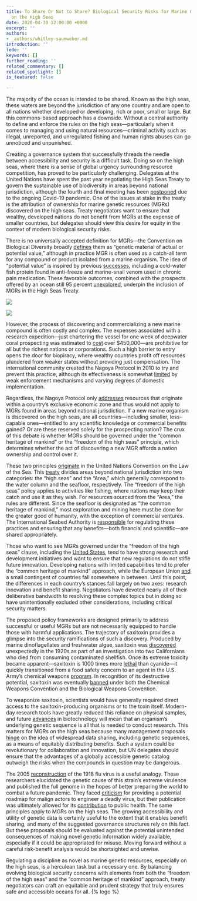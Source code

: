 ```yaml
---
title: To Share Or Not to Share? Biological Security Risks for Marine Genetic Resources
  on the High Seas
date: 2020-04-30 12:00:00 +0000
excerpt: ''
authors:
- _authors/whitley-saumweber.md
introduction: ''
lede: ''
keywords: []
further_reading: ''
related_commentary: []
related_spotlight: []
is_featured: false

---
```


The majority of the ocean is intended to be shared. Known as the high seas, these waters are beyond the jurisdiction of any one country and are open to all nations whether developed or developing, rich or poor, small or large. But this commons-based approach has a downside. Without a central authority to define and enforce the rules on the high seas—particularly when it comes to managing and using natural resources—criminal activity such as illegal, unreported, and unregulated fishing and human rights abuses can go unnoticed and unpunished.

Creating a governance system that successfully threads the needle between accessibility and security is a difficult task. Doing so on the high seas, where there is a sense of global urgency surrounding resource competition, has proved to be particularly challenging. Delegates at the United Nations have spent the past year negotiating the High Seas Treaty to govern the sustainable use of biodiversity in areas beyond national jurisdiction, although the fourth and final meeting has been [postponed](https://www.un.org/bbnj/) due to the ongoing Covid-19 pandemic. One of the issues at stake in the treaty is the attribution of ownership for marine genetic resources (MGRs) discovered on the high seas. Treaty negotiators want to ensure that wealthy, developed nations do not benefit from MGRs at the expense of smaller countries, but delegates should view this desire for equity in the context of modern biological security risks.

There is no universally accepted definition for MGRs—the Convention on Biological Diversity broadly [defines](https://www.ncbi.nlm.nih.gov/pmc/articles/PMC5990308/pdf/aar5237.pdf) them as “genetic material of actual or potential value,” although in practice MGR is often used as a catch-all term for any compound or product isolated from a marine organism. The idea of “potential value” is inspired by previous [successes](https://aslopubs.onlinelibrary.wiley.com/doi/full/10.1002/lob.10108), including a cold-water fish protein found in anti-freeze and marine-snail venom used in chronic pain medication. These favorable outcomes, combined with the prospects offered by an ocean still 95 percent [unexplored](https://www.noaa.gov/oceans-coasts), underpin the inclusion of MGRs in the High Seas Treaty.

![](https://res.cloudinary.com/csisideaslab/image/upload/v1588288043/ocean/SOS_chart-01_vmbovj.jpg)

![](https://res.cloudinary.com/csisideaslab/image/upload/v1588288088/ocean/SOS_chart-02_xkopbq.jpg)

However, the process of discovering and commercializing a new marine compound is often costly and complex. The expenses associated with a research expedition—just chartering the vessel for one week of deepwater coral prospecting was estimated to [cost](https://advances.sciencemag.org/content/4/6/eaar5237) over $450,000—are prohibitive for all but the richest nations or corporations. Such a high barrier to entry opens the door for biopiracy, where wealthy countries profit off resources plundered from weaker states without providing just compensation. The international community created the Nagoya Protocol in 2010 to try and prevent this practice, although its effectiveness is somewhat [limited](https://biocultural.iied.org/nagoya-protocol-access-genetic-resources-and-benefit-sharing) by weak enforcement mechanisms and varying degrees of domestic implementation.

Regardless, the Nagoya Protocol only [addresses](https://www.pnas.org/content/107/43/18318) resources that originate within a country’s exclusive economic zone and thus would not apply to MGRs found in areas beyond national jurisdiction. If a new marine organism is discovered on the high seas, are all countries—including smaller, less-capable ones—entitled to any scientific knowledge or commercial benefits gained? Or are these reserved solely for the prospecting nation? The crux of this debate is whether MGRs should be governed under the “common heritage of mankind” or the “freedom of the high seas” principle, which determines whether the act of discovering a new MGR affords a nation ownership and control over it.

These two principles [originate](https://aslopubs.onlinelibrary.wiley.com/doi/full/10.1002/lob.10108) in the United Nations Convention on the Law of the Sea. This [treaty](https://www.un.org/Depts/los/convention_agreements/texts/unclos/part7.htm) divides areas beyond national jurisdiction into two categories: the “high seas” and the “Area,” which generally correspond to the water column and the seafloor, respectively. The “freedom of the high seas” policy applies to activities like fishing, where nations may keep their catch and use it as they wish. For resources sourced from the “Area,” the rules are different. Since the seafloor is designated as “the common heritage of mankind,” most exploration and mining here must be done for the greater good of humanity, with the exception of commercial ventures. The International Seabed Authority is [responsible](https://www.isa.org.jm/frequently-asked-questions-faqs) for regulating these practices and ensuring that any benefits—both financial and scientific—are shared appropriately.

Those who want to see MGRs governed under the “freedom of the high seas” clause, including the [United States](https://www.nature.com/articles/d41586-020-00912-w), tend to have strong research and development initiatives and want to ensure that new regulations do not stifle future innovation. Developing nations with limited capabilities tend to prefer the “common heritage of mankind” approach, while the European Union [and](https://www.sciencemag.org/news/2018/09/un-talks-tackle-tough-question-who-should-benefit-dna-collected-high-seas) a small contingent of countries fall somewhere in between. Until this point, the differences in each country’s stances fall largely on two axes: research innovation and benefit sharing. Negotiators have devoted nearly all of their deliberative bandwidth to resolving these complex topics but in doing so have unintentionally excluded other considerations, including critical security matters.

The proposed policy frameworks are designed primarily to address successful or useful MGRs but are not necessarily equipped to handle those with harmful applications. The trajectory of saxitoxin provides a glimpse into the security ramifications of such a discovery. Produced by marine dinoflagellates and freshwater algae, saxitoxin was [discovered](https://www.jstor.org/stable/27858800?seq=1) unexpectedly in the 1920s as part of an investigation into two Californians who died from consuming contaminated shellfish. Once its extreme toxicity became apparent—saxitoxin is 1000 times more [lethal](https://www.ncbi.nlm.nih.gov/pmc/articles/PMC6116008/) than cyanide—it quickly transitioned from a food safety concern to an agent in the U.S. Army’s chemical weapons [program](https://www.opcw.org/sites/default/files/documents/SAB/en/sab-21-wp04_e_.pdf). In recognition of its destructive potential, saxitoxin was eventually [banned](https://www.opcw.org/sites/default/files/documents/SAB/en/sab-21-wp04_e_.pdf) under both the Chemical Weapons Convention and the Biological Weapons Convention.

To weaponize saxitoxin, scientists would have generally required direct access to the saxitoxin-producing organisms or to the toxin itself. Modern-day research tools have greatly reduced this reliance on physical samples, and future [advances](https://www.nap.edu/catalog/24890/biodefense-in-the-age-of-synthetic-biology) in biotechnology will mean that an organism’s underlying genetic sequence is all that is needed to conduct research. This matters for MGRs on the high seas because many management proposals [hinge](https://www.nature.com/articles/d41586-020-00912-w) on the idea of widespread data sharing, including genetic sequences, as a means of equitably distributing benefits. Such a system could be revolutionary for collaboration and innovation, but UN delegates should ensure that the advantages of a globally accessible genetic catalog outweigh the risks when the compounds in question may be dangerous.

The 2005 [reconstruction](https://www.ncbi.nlm.nih.gov/pubmed/16210530) of the 1918 flu virus is a useful analogy. These researchers elucidated the genetic cause of this strain’s extreme virulence and published the full genome in the hopes of better preparing the world to combat a future pandemic. They faced [criticism](https://www.nature.com/articles/437794a) for providing a potential roadmap for malign actors to engineer a deadly virus, but their publication was ultimately allowed for its [contribution](https://www.who.int/csr/resources/publications/HSE_GAR_BDP_2010_2/en/) to public health. The same principles apply to MGRs on the high seas. The growing accessibility and utility of genetic data is certainly useful to the extent that it enables benefit sharing, and many of the suggested governance structures rely on this fact. But these proposals should be evaluated against the potential unintended consequences of making novel genetic information widely available, especially if it could be appropriated for misuse. Moving forward without a careful risk-benefit analysis would be shortsighted and unwise.

Regulating a discipline as novel as marine genetic resources, especially on the high seas, is a herculean task but a necessary one. By balancing evolving biological security concerns with elements from both the “freedom of the high seas” and the “common heritage of mankind” approach, treaty negotiators can craft an equitable and prudent strategy that truly ensures safe and accessible oceans for all. {% logo %} 
